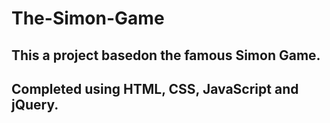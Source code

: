 # The-Simon-Game
## This a project basedon the famous Simon Game.
## Completed using HTML, CSS, JavaScript and jQuery.

